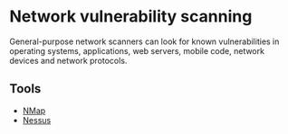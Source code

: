 # Network vulnerability scanning

General-purpose network scanners can look for known vulnerabilities in operating systems, applications, web servers, mobile code, network devices and network protocols. 

## Tools

* [NMap](../../../resources/cheatsheets/Nmap-cheatsheet.md)
* [Nessus](../../../resources/cheatsheets/Nessus-cheatsheet.md)
